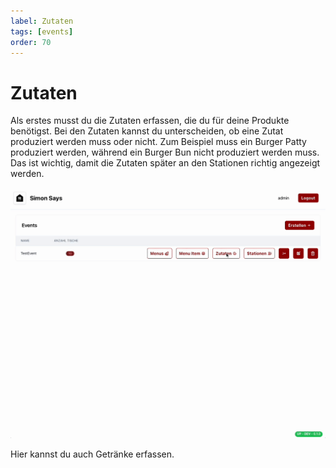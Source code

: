 ```yaml
---
label: Zutaten
tags: [events]
order: 70
---
```

# Zutaten

Als erstes musst du die Zutaten erfassen, die du für deine Produkte benötigst. Bei den Zutaten kannst du unterscheiden, ob eine Zutat produziert werden muss oder nicht.
Zum Beispiel muss ein Burger Patty produziert werden, während ein Burger Bun nicht produziert werden muss. Das ist wichtig, damit die Zutaten später an den Stationen richtig angezeigt werden.

![Zutaten erstellen](assets/ingredient.gif)

Hier kannst du auch Getränke erfassen. 